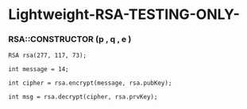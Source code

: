 # Lightweight-RSA-TESTING-ONLY-

### RSA::CONSTRUCTOR (p , q , e )

    RSA rsa(277, 117, 73);

    int message = 14;

    int cipher = rsa.encrypt(message, rsa.pubKey);
    
    int msg = rsa.decrypt(cipher, rsa.prvKey);

